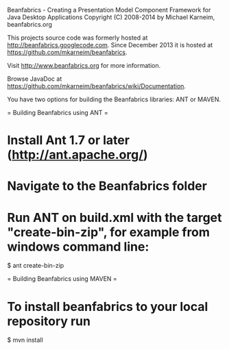 Beanfabrics - Creating a Presentation Model Component Framework for Java Desktop Applications
Copyright (C) 2008-2014 by Michael Karneim, beanfabrics.org

This projects source code was formerly hosted at http://beanfabrics.googlecode.com.
Since December 2013 it is hosted at https://github.com/mkarneim/beanfabrics.

Visit http://www.beanfabrics.org for more information.

Browse JavaDoc at https://github.com/mkarneim/beanfabrics/wiki/Documentation.

You have two options for building the Beanfabrics libraries: ANT or MAVEN.

= Building Beanfabrics using ANT =
# Install Ant 1.7 or later (http://ant.apache.org/)
# Navigate to the Beanfabrics folder
# Run ANT on build.xml with the target "create-bin-zip", for example from windows command line:
  $ ant create-bin-zip

= Building Beanfabrics using MAVEN =
# To install beanfabrics to your local repository run
  $ mvn install
